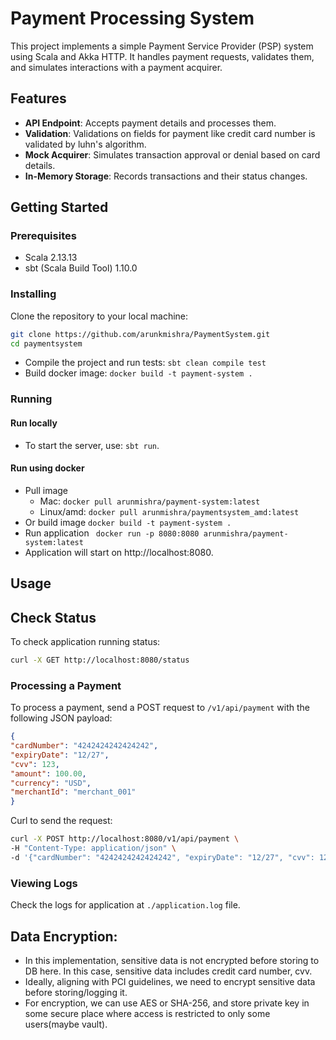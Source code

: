 # Payment Processing System
This project implements a simple Payment Service Provider (PSP) system using Scala and Akka HTTP. It handles payment requests, validates them, and simulates interactions with a payment acquirer.
## Features
- **API Endpoint**: Accepts payment details and processes them.
- **Validation**: Validations on fields for payment like credit card number is validated by luhn's algorithm.
- **Mock Acquirer**: Simulates transaction approval or denial based on card details.
- **In-Memory Storage**: Records transactions and their status changes.

## Getting Started
### Prerequisites
- Scala 2.13.13
- sbt (Scala Build Tool) 1.10.0
### Installing
Clone the repository to your local machine:
```bash
git clone https://github.com/arunkmishra/PaymentSystem.git
cd paymentsystem
```
- Compile the project and run tests:
`sbt clean compile test`
- Build docker image: `docker build -t payment-system . `

### Running
#### Run locally
- To start the server, use: `sbt run`.
#### Run using docker
- Pull image 
  - Mac: `docker pull arunmishra/payment-system:latest`
  - Linux/amd: `docker pull arunmishra/paymentsystem_amd:latest`
- Or build image `docker build -t payment-system . `
- Run application ` docker run -p 8080:8080 arunmishra/payment-system:latest`
- Application will start on http://localhost:8080.

## Usage
## Check Status
To check application running status:
```bash
curl -X GET http://localhost:8080/status
```
### Processing a Payment
To process a payment, send a POST request to `/v1/api/payment` with the following JSON payload:
```json
{
"cardNumber": "4242424242424242",
"expiryDate": "12/27",
"cvv": 123,
"amount": 100.00,
"currency": "USD",
"merchantId": "merchant_001"
}
```
Curl  to send the request:
```bash
curl -X POST http://localhost:8080/v1/api/payment \
-H "Content-Type: application/json" \
-d '{"cardNumber": "4242424242424242", "expiryDate": "12/27", "cvv": 123, "amount": 100.00, "currency": "USD", "merchantId": "merchant_001"}'
```
### Viewing Logs
Check the logs for application at `./application.log` file.

## Data Encryption:
- In this implementation, sensitive data is not encrypted before storing to DB here. In this case, sensitive data includes credit card number, cvv.
- Ideally, aligning with PCI guidelines, we need to encrypt sensitive data before storing/logging it.
- For encryption, we can use AES or SHA-256, and store private key in some secure place where access is restricted to only some users(maybe vault).
